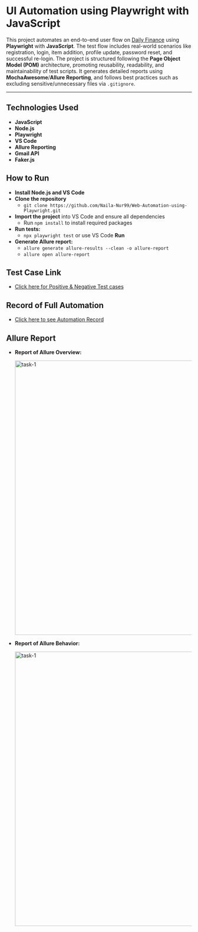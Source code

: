 # UI Automation using Playwright with JavaScript

This project automates an end-to-end user flow on [Daily Finance](https://dailyfinance.roadtocareer.net/) using **Playwright** with **JavaScript**. The test flow includes real-world scenarios like registration, login, item addition, profile update, password reset, and successful re-login. The project is structured following the **Page Object Model (POM)** architecture, promoting reusability, readability, and maintainability of test scripts. It generates detailed reports using **MochaAwesome**/**Allure Reporting**, and follows best practices such as excluding sensitive/unnecessary files via `.gitignore`.

---

##  Technologies Used

- **JavaScript**
- **Node.js**
- **Playwright**
- **VS Code**
- **Allure Reporting**
- **Gmail API**
- **Faker.js**

## How to Run

- **Install Node.js and VS Code**   
- **Clone the repository**  
   - `git clone https://github.com/Naila-Nur99/Web-Automation-using-Playwright.git`
- **Import the project** into VS Code and ensure all dependencies 
   - Run `npm install` to install required packages
- **Run tests:**  
   - `npx playwright test` or use VS Code **Run**
- **Generate Allure report:**  
   - `allure generate allure-results --clean -o allure-report`  
   - `allure open allure-report`
  

## Test Case Link

   - [Click here for Positive & Negative Test cases](https://docs.google.com/spreadsheets/d/1MwmxqqSu-4X25X3u4-dQPmQUuOUg5S0X/edit?usp=drive_link&ouid=105680020578634715377&rtpof=true&sd=true) 

## Record of Full Automation 

   - [Click here to see Automation Record](https://drive.google.com/file/d/10VH_WM0GeGAwIY_260CPOKTytvA8ZpVu/view?usp=drive_link)

## Allure Report 
   
- **Report of Allure Overview:**

  <img width="744" alt="task-1" src="https://github.com/user-attachments/assets/6c2bff6d-cfa8-427d-a904-d54a41ecfadb" />
  

- **Report of Allure Behavior:**

  <img width="744" alt="task-1" src="https://github.com/user-attachments/assets/ea8d6d19-3cbd-467e-8614-b1e6a497a140" />





  
